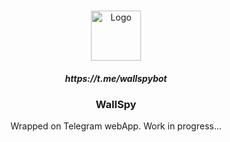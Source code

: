 <br/>
<p align="center">
  <a href="https://github.com//">
    <img src="https://i.ibb.co/3CrN05V/1.png" alt="Logo" width="80" height="80">
  </a>
  <h5 align="center">https://t.me/wallspybot</h5>
  <h3 align="center">WallSpy</h3>
  <p align="center">
    Wrapped on Telegram webApp. Work in progress...
    <br/>
    <br/>
  </p>
</p>
